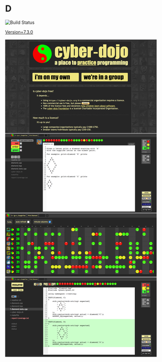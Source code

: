 # D

![Build Status](https://travis-ci.org/cyber-dojo-languages/d.svg?branch=master)

[Version=7.3.0](https://github.com/cyber-dojo-languages/d/blob/master/check_version.sh)

![cyber-dojo.org home page](https://github.com/cyber-dojo/cyber-dojo/blob/master/shared/home_page_snapshot.png)
